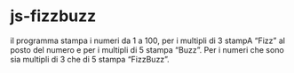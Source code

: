 # js-fizzbuzz

il programma stampa i numeri da 1 a 100, per i multipli di 3 stampA “Fizz” al posto del numero e per i multipli di 5 stampa “Buzz”. Per i numeri che sono sia multipli di 3 che di 5 stampa “FizzBuzz”.